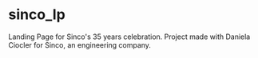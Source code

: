 # sinco_lp

Landing Page for Sinco's 35 years celebration. 
Project made with Daniela Ciocler for Sinco, an engineering company.
